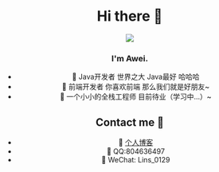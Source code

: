 <div align=center>

# Hi there 👋
![](https://komarev.com/ghpvc/?username=linsxw)
 
### I'm Awei.
- 🌱 Java开发者 世界之大 Java最好 哈哈哈
- 🌱 前端开发者 你喜欢前端 那么我们就是好朋友~
- 🌱 一个小小的全栈工程师 目前待业（学习中...）~

## Contact me 📱

- 🌱 [个人博客](https://www.xhany.cn)
- 🌱 QQ:804636497
- 🌱 WeChat: Lins_0129

</div>
